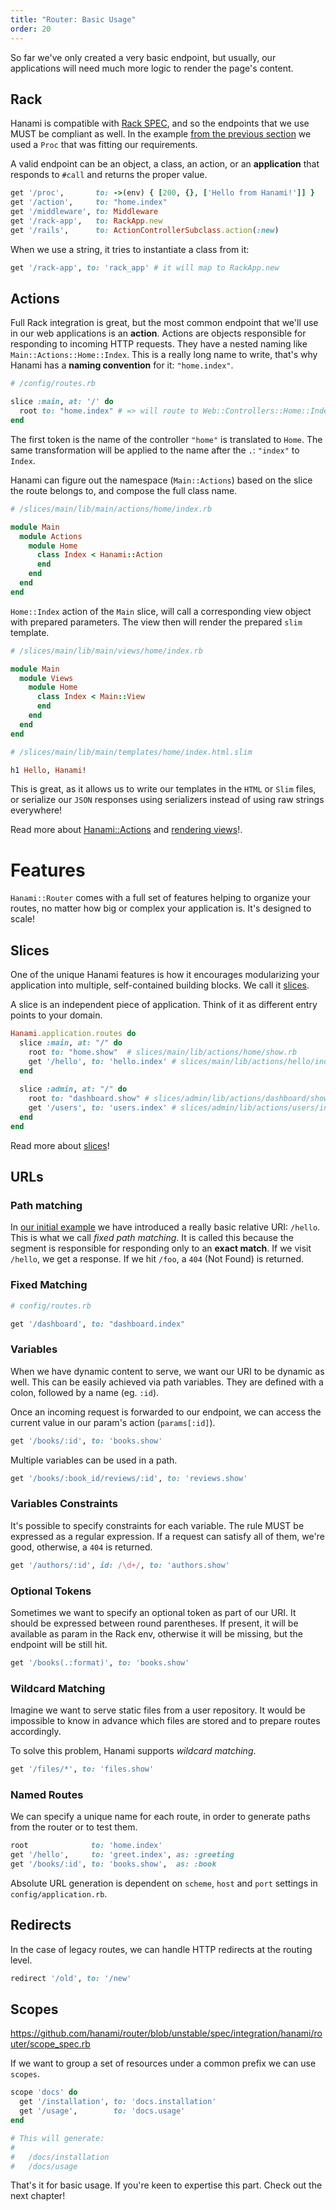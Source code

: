 ```yaml
---
title: "Router: Basic Usage"
order: 20
---
```


So far we've only created a very basic endpoint, but usually, our applications will need much more logic to render the page's content.

## Rack

Hanami is compatible with [Rack SPEC](http://www.rubydoc.info/github/rack/rack/master/file/SPEC), and so the endpoints that we use MUST be compliant as well.
In the example [from the previous section](/v2.0/router/overview) we used a `Proc` that was fitting our requirements.

A valid endpoint can be an object, a class, an action, or an **application** that responds to `#call` and returns the proper value.

```ruby
get '/proc',       to: ->(env) { [200, {}, ['Hello from Hanami!']] }
get '/action',     to: "home.index"
get '/middleware', to: Middleware
get '/rack-app',   to: RackApp.new
get '/rails',      to: ActionControllerSubclass.action(:new)
```

When we use a string, it tries to instantiate a class from it:

```ruby
get '/rack-app', to: 'rack_app' # it will map to RackApp.new
```

## Actions

Full Rack integration is great, but the most common endpoint that we'll use in our web applications is an **action**.
Actions are objects responsible for responding to incoming HTTP requests.
They have a nested naming like `Main::Actions::Home::Index`.
This is a really long name to write, that's why Hanami has a **naming convention** for it: `"home.index"`.

```ruby
# /config/routes.rb

slice :main, at: '/' do
  root to: "home.index" # => will route to Web::Controllers::Home::Index
end
```

The first token is the name of the controller `"home"` is translated to `Home`.
The same transformation will be applied to the name after the `.`: `"index"` to `Index`.

Hanami can figure out the namespace (`Main::Actions`) based on the slice the route belongs to, and compose the full class name.

```ruby
# /slices/main/lib/main/actions/home/index.rb

module Main
  module Actions
    module Home
      class Index < Hanami::Action
      end
    end
  end
end
```

`Home::Index` action of the `Main` slice, will call a corresponding view object with prepared parameters. The view then will render the prepared `slim` template.

```ruby
# /slices/main/lib/main/views/home/index.rb

module Main
  module Views
    module Home
      class Index < Main::View
      end
    end
  end
end
```

```ruby
# /slices/main/lib/main/templates/home/index.html.slim

h1 Hello, Hanami!
```

This is great, as it allows us to write our templates in the `HTML` or `Slim` files, or serialize our `JSON` responses using serializers instead of using raw strings everywhere!

Read more about [Hanami::Actions](/v2.0/actions/overview) and [rendering views](/v2.0/views/overview)!.

# Features

`Hanami::Router` comes with a full set of features helping to organize your routes, no matter how big or complex your application is. It's designed to scale!

## Slices

One of the unique Hanami features is how it encourages modularizing your application into multiple, self-contained building blocks. We call it [slices](/v2.0/slices/overview).

A slice is an independent piece of application. Think of it as different entry points to your domain.

```ruby
Hanami.application.routes do
  slice :main, at: "/" do
    root to: "home.show"  # slices/main/lib/actions/home/show.rb
    get '/hello', to: 'hello.index' # slices/main/lib/actions/hello/index.rb
  end
  
  slice :admin, at: "/" do
    root to: "dashboard.show" # slices/admin/lib/actions/dashboard/show.rb
    get '/users', to: 'users.index' # slices/admin/lib/actions/users/index.rb
  end
end
```

Read more about [slices](/v2.0/slices/overview)!

## URLs

### Path matching

In [our initial example](/v2.0/router/overview) we have introduced a really basic relative URI: `/hello`.
This is what we call _fixed path matching_.
It is called this because the segment is responsible for responding only to an **exact match**.
If we visit `/hello`, we get a response.
If we hit `/foo`, a `404` (Not Found) is returned.

### Fixed Matching

```ruby
# config/routes.rb

get '/dashboard', to: "dashboard.index"
```

### Variables

When we have dynamic content to serve, we want our URI to be dynamic as well.
This can be easily achieved via path variables.
They are defined with a colon, followed by a name (eg. `:id`).

Once an incoming request is forwarded to our endpoint, we can access the current value in our param's action (`params[:id]`).

```ruby
get '/books/:id', to: 'books.show'
```

Multiple variables can be used in a path.

```ruby
get '/books/:book_id/reviews/:id', to: 'reviews.show'
```

### Variables Constraints

It's possible to specify constraints for each variable.
The rule MUST be expressed as a regular expression.
If a request can satisfy all of them, we're good, otherwise, a `404` is returned.

```ruby
get '/authors/:id', id: /\d+/, to: 'authors.show'
```

### Optional Tokens

Sometimes we want to specify an optional token as part of our URI.
It should be expressed between round parentheses.
If present, it will be available as param in the Rack env, otherwise it will be missing, but the endpoint will be still hit.

```ruby
get '/books(.:format)', to: 'books.show'
```

### Wildcard Matching

Imagine we want to serve static files from a user repository.
It would be impossible to know in advance which files are stored and to prepare routes accordingly.

To solve this problem, Hanami supports _wildcard matching_.

```ruby
get '/files/*', to: 'files.show'
```

### Named Routes

We can specify a unique name for each route, in order to generate paths from the router or to test them.

```ruby
root              to: 'home.index'
get '/hello',     to: 'greet.index', as: :greeting
get '/books/:id', to: 'books.show',  as: :book
```

<!-- TODO: Add Helper usage to access named paths and URLs. It's not yet ready. -->

Absolute URL generation is dependent on `scheme`, `host` and `port` settings in `config/application.rb`.


## Redirects

In the case of legacy routes, we can handle HTTP redirects at the routing level.

```ruby
redirect '/old', to: '/new'
```

## Scopes

https://github.com/hanami/router/blob/unstable/spec/integration/hanami/router/scope_spec.rb

If we want to group a set of resources under a common prefix we can use `scopes`.

```ruby
scope 'docs' do
  get '/installation', to: 'docs.installation'
  get '/usage',        to: 'docs.usage'
end

# This will generate:
#
#   /docs/installation
#   /docs/usage
```

That's it for basic usage. If you're keen to expertise this part. Check out the next chapter!
